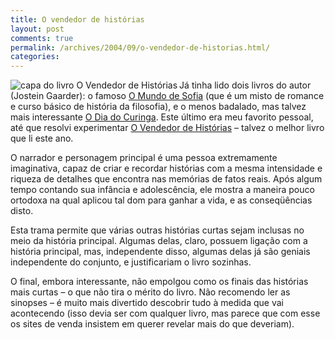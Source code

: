 ```yaml
---
title: O vendedor de histórias
layout: post
comments: true
permalink: /archives/2004/09/o-vendedor-de-historias.html/
categories:
---
```

<img src="//chester.me/img/blig/vendedor.jpg" border=0 alt="capa do livro O Vendedor de Histórias" align="left" border=1>Já tinha lido dois livros do autor (Jostein Gaarder): o famoso <a href="http://www.submarino.com.br/books_productdetails.asp?Query=ProductPage&#038;ProdTypeId=1&#038;ProdId=45231&#038;ST=SE" >O Mundo de Sofia</a> (que é um misto de romance e curso básico de história da filosofia), e o menos badalado, mas talvez mais interessante <a href="http://www.submarino.com.br/books_productdetails.asp?Query=ProductPage&#038;ProdTypeId=1&#038;ProdId=21659&#038;ST=SE" >O Dia do Curinga</a>. Este último era meu favorito pessoal, até que resolvi experimentar <a href="http://www.submarino.com.br/books_productdetails.asp?Query=ProductPage&#038;ProdTypeId=1&#038;ProdId=256659&#038;ST=SE" >O Vendedor de Histórias</a> &#8211; talvez o melhor livro que li este ano.

O narrador e personagem principal é uma pessoa extremamente imaginativa, capaz de criar e recordar histórias com a mesma intensidade e riqueza de detalhes que encontra nas memórias de fatos reais. Após algum tempo contando sua infância e adolescência, ele mostra a maneira pouco ortodoxa na qual aplicou tal dom para ganhar a vida, e as conseqüências disto.

Esta trama permite que várias outras histórias curtas sejam inclusas no meio da história principal. Algumas delas, claro, possuem ligação com a história principal, mas, independente disso, algumas delas já são geniais independente do conjunto, e justificariam o livro sozinhas.

O final, embora interessante, não empolgou como os finais das histórias mais curtas &#8211; o que não tira o mérito do livro. Não recomendo ler as sinopses &#8211; é muito mais divertido descobrir tudo à medida que vai acontecendo (isso devia ser com qualquer livro, mas parece que com esse os sites de venda insistem em querer revelar mais do que deveriam).
